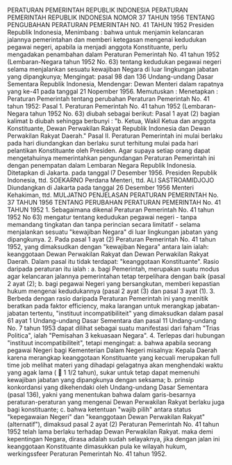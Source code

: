  PERATURAN PEMERINTAH REPUBLIK INDONESIA PERATURAN PEMERINTAH REPUBLIK INDONESIA NOMOR 37 TAHUN 1956 TENTANG PENGUBAHAN PERATURAN PEMERINTAH NO. 41 TAHUN 1952 Presiden Republik Indonesia,
Menimbang :
 bahwa untuk menjamin kelancaran jalannya pemerintahan dan memberi ketegasan mengenai kedudukan pegawai negeri, apabila ia menjadi anggota Konstituante, perlu mengadakan penambahan dalam Peraturan Pemerintah No. 41 tahun 1952 (Lembaran-Negara tahun 1952 No. 63) tentang kedudukan pegawai negeri selama menjalankan sesuatu kewajiban Negara di luar lingkungan jabatan yang dipangkunya;
Mengingat:
 pasal 98 dan 136 Undang-undang Dasar Sementara Republik Indonesia, Mendengar: Dewan Menteri dalam rapatnya yang ke-41 pada tanggal 21 Nopember 1956. Memutuskan : Menetapkan : Peraturan Pemerintah tentang perubahan Peraturan Pemerintah No. 41 tahun 1952: Pasal 1. Peraturan Pemerintah No. 41 tahun 1952 (Lembaran-Negara tahun 1952 No. 63) diubah sebagai berikut: Pasal 1 ayat (2) bagian kalimat b diubah sehingga berbunyi : "b. Ketua, Wakil Ketua dan anggota Konstituante, Dewan Perwakilan Rakyat Republik Indonesia dan Dewan Perwakilan Rakyat Daerah." Pasal II. Peraturan Pemerintah ini mulai berlaku pada hari diundangkan dan berlaku surut terhitung mulai pada hari pelantikan Konstituante oleh Presiden. Agar supaya setiap orang dapat mengetahuinya memerintahkan pengundangan Peraturan Pemerintah ini dengan penempatan dalam Lembaran Negara Republik Indonesia. Ditetapkan di Jakarta. pada tanggal l7 Desember 1956. Presiden Republik Indonesia, ttd. SOEKARNO Perdana Menteri, ttd. ALI SASTROAMIDJOJO Diundangkan di Jakarta pada tanggal 26 Desember 1956 Menteri Kehakiman, ttd. MULJATNO PENJELASAN PERATURAN PEMERINTAH No. 37 TAHUN 1956 TENTANG PERUBAHAN PERATURAN PEMERINTAH No. 41 TAHUN 1952 1. Sebagaimana dikenal Peraturan Pemerintah No. 41 tahun 1952 No 63) mengatur tentang kedudukan pegawai negeri - tanpa memandang tingkatan dan tanpa perincian secara limitatif - selama menjalankan sesuatu "kewajiban Negara" di luar lingkungan jabatan yang dipangkunya.
2. Pada pasal 1 ayat (2) Peraturan Pemerintah No. 41 tahun 1952, yang dimaksudkan dengan "kewajiban Negara" antara lain ialah: keanggotaan Dewan Perwakilan Rakyat dan Dewan Perwakilan Rakyat Daerah. Dalam pasal itu tidak terdapat: "keanggotaan Konstituante". Rasio daripada peraturan itu ialah :
a. bagi Pemerintah, merupakan suatu modus agar kelancaran jalannya pemerintahan tetap terpelihara dengan baik (pasal 2 ayat (2);
b. bagi pegawai Negeri yang bersangkutan, memberi kepastian hukum mengenai kedudukannya (pasal 2 ayat (3) dan pasal 3 ayat (1).
3. Berbeda dengan rasio daripada Peraturan Pemerintah ini yang menitik beratkan pada faktor efficiency, maka larangan untuk merangkap jabatan-jabatan tertentu, "instituut incompatibiliteit" yang dimaksudkan dalam pasal 61 ayat 1 Undang-undang Dasar Sementara dan pasal 11 Undang-undang No. 7 tahun 1953 dapat dilihat sebagai suatu manifestasi dari faham "Trias Politica", ialah "Pemisahan 3 kekuasaan Negara".
4. Terlepas dari hubungan "instituut incompatibiliteit", tetapi mengingat:
a. bahwa apabila seorang pegawai Negeri bagi Kementerian Dalam Negeri misalnya: Kepala Daerah karena merangkap keanggotaan Konstituante yang kecuali merupakan full time job melihat materi yang dihadapi gelagatnya akan menghendaki waktu yang agak lama (  1 1/2 tahun), sukar untuk tetap dapat memenuhi kewajiban jabatan yang dipangkunya dengan seksama;
b. prinsip konkordansi yang dikehendaki oleh Undang-undang Dasar Sementara (pasal 136), yakni yang menentukan bahwa dalam garis-besarnya peraturan-peraturan yang mengenai Dewan Perwakilan Rakyat berlaku juga bagi konstituante;
c. bahwa ketentuan "wajib pilih" antara status "kepegawaian Negeri" dan "keanggotaan Dewan Perwakilan Rakyat" (alternatif"), dimaksud pasal 2 ayat (2) Peraturan Pemerintah No. 41 tahun 1952 telah lama berlaku terhadap Dewan Perwakilan Rakyat. maka demi kepentingan Negara, dirasa adalah sudah selayaknya, jika dengan jalan ini keanggotaan Konstituante dimasukkan pula ke wilayah hukum, werkingssfeer Peraturan Pemerintah No. 41 tahun 1952.